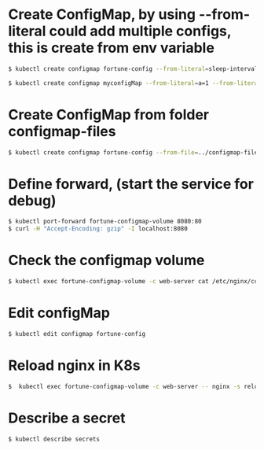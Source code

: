 # Create ConfigMap, by using --from-literal could add multiple configs, this is create from env variable
```bash
$ kubectl create configmap fortune-config --from-literal=sleep-interval=25

$ kubectl create configmap myconfigMap --from-literal=a=1 --from-literal=b=2 --from-literal=c=2
```

# Create ConfigMap from folder configmap-files
```bash
$ kubectl create configmap fortune-config --from-file=../configmap-files  
```

# Define forward, (start the service for debug)
```bash
$ kubectl port-forward fortune-configmap-volume 8080:80
$ curl -H "Accept-Encoding: gzip" -I localhost:8080
```
# Check the configmap volume
```bash
$ kubectl exec fortune-configmap-volume -c web-server cat /etc/nginx/conf.d/my-nginx-config.conf
```
# Edit configMap
```bash
$ kubectl edit configmap fortune-config
```
# Reload nginx in K8s
```bash
$  kubectl exec fortune-configmap-volume -c web-server -- nginx -s reload
```

# Describe a secret
```bash
$ kubectl describe secrets
```